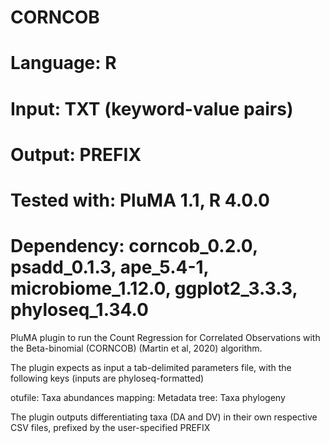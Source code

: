 # CORNCOB
# Language: R
# Input: TXT (keyword-value pairs)
# Output: PREFIX
# Tested with: PluMA 1.1, R 4.0.0
# Dependency: corncob_0.2.0, psadd_0.1.3, ape_5.4-1, microbiome_1.12.0, ggplot2_3.3.3, phyloseq_1.34.0

PluMA plugin to run the Count Regression for Correlated Observations with the Beta-binomial (CORNCOB) (Martin et al, 2020) algorithm.

The plugin expects as input a tab-delimited parameters file, with the following keys (inputs are phyloseq-formatted)

otufile: Taxa abundances
mapping: Metadata
tree: Taxa phylogeny 

The plugin outputs differentiating taxa (DA and DV) in their own respective CSV files, prefixed by the user-specified PREFIX

